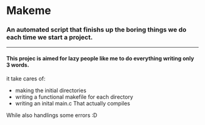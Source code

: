 # Makeme
### An automated script that finishs up the boring things we do each time we start a project.
----
#### This projec is aimed for lazy people like me to do everything writing only 3 words.
it take cares of:
* making the initial directories
* writing a functional makefile for each directory
* writing an inital main.c That actually compiles

While also handlings some errors :D
 

